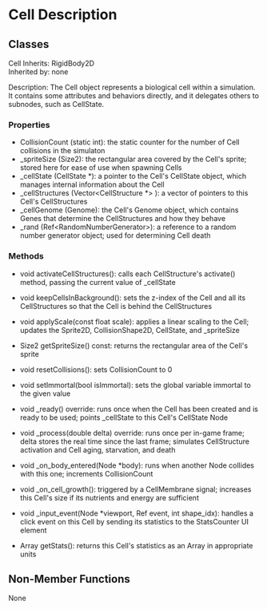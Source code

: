 # Cell Description

## Classes

Cell
Inherits: RigidBody2D  
Inherited by: none

Description: The Cell object represents a biological cell within a simulation. It contains some attributes and behaviors directly, and it delegates others to subnodes, such as CellState.

### Properties
- CollisionCount (static int): the static counter for the number of Cell collisions in the simulaton
- _spriteSize (Size2): the rectangular area covered by the Cell's sprite; stored here for ease of use when spawning Cells
- _cellState (CellState *): a pointer to the Cell's CellState object, which manages internal information about the Cell
- _cellStructures (Vector\<CellStructure *\> ): a vector of pointers to this Cell's CellStructures
- _cellGenome (Genome): the Cell's Genome object, which contains Genes that determine the CellStructures and how they behave
- _rand (Ref\<RandomNumberGenerator\>): a reference to a random number generator object; used for determining Cell death

### Methods
- void activateCellStructures(): calls each CellStructure's activate() method, passing the current value of _cellState

- void keepCellsInBackground(): sets the z-index of the Cell and all its CellStructures so that the Cell is behind the CellStructures

- void applyScale(const float scale): applies a linear scaling to the Cell; updates the Sprite2D, CollisionShape2D, CellState, and _spriteSize

- Size2 getSpriteSize() const: returns the rectangular area of the Cell's sprite

- void resetCollisions(): sets CollisionCount to 0

- void setImmortal(bool isImmortal): sets the global variable immortal to the given value

- void _ready() override: runs once when the Cell has been created and is ready to be used; points _cellState to this Cell's CellState Node
- void _process(double delta) override: runs once per in-game frame; delta stores the real time since the last frame; simulates CellStructure activation and Cell aging, starvation, and death
- void _on_body_entered(Node *body): runs when another Node collides with this one; increments CollisionCount
- void _on_cell_growth(): triggered by a CellMembrane signal; increases this Cell's size if its nutrients and energy are sufficient

- void _input_event(Node *viewport, Ref<InputEvent> event, int shape_idx): handles a click event on this Cell by sending its statistics to the StatsCounter UI element

- Array getStats(): returns this Cell's statistics as an Array in appropriate units

## Non-Member Functions
None